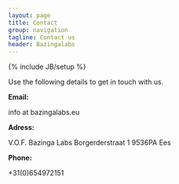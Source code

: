 ```yaml
---
layout: page
title: Contact
group: navigation
tagline: Contact us
header: Bazingalabs
---
```

{% include JB/setup %}

Use the following details to get in touch with us.

**Email:**

info at bazingalabs.eu

**Adress:** 

V.O.F. Bazinga Labs
Borgerderstraat 1
9536PA Ees

**Phone:**

+31(0)654972151   